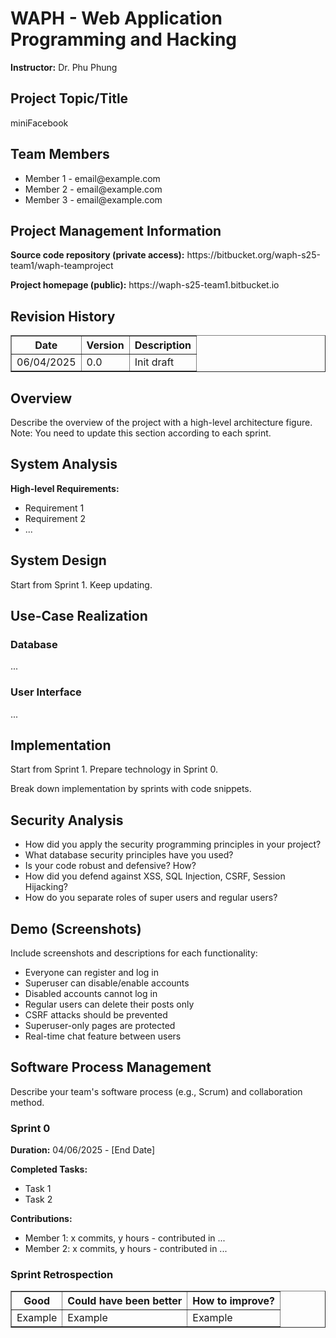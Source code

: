 

  <h1>WAPH - Web Application Programming and Hacking</h1>
  <p><strong>Instructor:</strong> Dr. Phu Phung</p>

  <h2>Project Topic/Title</h2>
  <p>miniFacebook</p>

  <h2>Team Members</h2>
  <ul>
    <li>Member 1 - email@example.com</li>
    <li>Member 2 - email@example.com</li>
    <li>Member 3 - email@example.com</li>
  </ul>

  <h2>Project Management Information</h2>
  <p><strong>Source code repository (private access):</strong> https://bitbucket.org/waph-s25-team1/waph-teamproject</p>
  <p><strong>Project homepage (public):</strong> https://waph-s25-team1.bitbucket.io</p>

  <h2>Revision History</h2>
  <table border="1">
    <tr><th>Date</th><th>Version</th><th>Description</th></tr>
    <tr><td>06/04/2025</td><td>0.0</td><td>Init draft</td></tr>
  </table>

  <h2>Overview</h2>
  <p>Describe the overview of the project with a high-level architecture figure. Note: You need to update this section according to each sprint.</p>

  <h2>System Analysis</h2>
  <p><strong>High-level Requirements:</strong></p>
  <ul>
    <li>Requirement 1</li>
    <li>Requirement 2</li>
    <li>...</li>
  </ul>

  <h2>System Design</h2>
  <p>Start from Sprint 1. Keep updating.</p>

  <h2>Use-Case Realization</h2>
  <h3>Database</h3>
  <p>...</p>
  <h3>User Interface</h3>
  <p>...</p>

  <h2>Implementation</h2>
  <p>Start from Sprint 1. Prepare technology in Sprint 0.</p>
  <p>Break down implementation by sprints with code snippets.</p>

  <h2>Security Analysis</h2>
  <ul>
    <li>How did you apply the security programming principles in your project?</li>
    <li>What database security principles have you used?</li>
    <li>Is your code robust and defensive? How?</li>
    <li>How did you defend against XSS, SQL Injection, CSRF, Session Hijacking?</li>
    <li>How do you separate roles of super users and regular users?</li>
  </ul>

  <h2>Demo (Screenshots)</h2>
  <p>Include screenshots and descriptions for each functionality:</p>
  <ul>
    <li>Everyone can register and log in</li>
    <li>Superuser can disable/enable accounts</li>
    <li>Disabled accounts cannot log in</li>
    <li>Regular users can delete their posts only</li>
    <li>CSRF attacks should be prevented</li>
    <li>Superuser-only pages are protected</li>
    <li>Real-time chat feature between users</li>
  </ul>

  <h2>Software Process Management</h2>
  <p>Describe your team's software process (e.g., Scrum) and collaboration method.</p>

  <h3>Sprint 0</h3>
  <p><strong>Duration:</strong> 04/06/2025 - [End Date]</p>
  <p><strong>Completed Tasks:</strong></p>
  <ul>
    <li>Task 1</li>
    <li>Task 2</li>
  </ul>

  <p><strong>Contributions:</strong></p>
  <ul>
    <li>Member 1: x commits, y hours - contributed in ...</li>
    <li>Member 2: x commits, y hours - contributed in ...</li>
  </ul>

  <h3>Sprint Retrospection</h3>
  <table border="1">
    <tr><th>Good</th><th>Could have been better</th><th>How to improve?</th></tr>
    <tr><td>Example</td><td>Example</td><td>Example</td></tr>
  </table>


